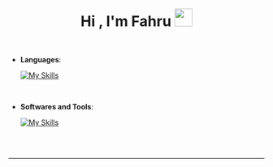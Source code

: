
<h1 align="center"><b>Hi , I'm Fahru </b><img src="https://media.giphy.com/media/hvRJCLFzcasrR4ia7z/giphy.gif" width="35"></h1>
<br>

<p align="center">

- **Languages**:<br>
  
    [![My Skills](https://skillicons.dev/icons?i=js,html,css,php,python,go,laravel,mysql)](https://skillicons.dev)

<br>   

- **Softwares and Tools**:

    [![My Skills](https://skillicons.dev/icons?i=vscode,ps,figma,github,blender)](https://skillicons.dev)

</p>

<br>
<br>

-----

<br>


